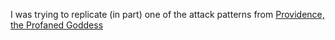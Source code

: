 I was trying to replicate (in part) one of the attack patterns from [Providence, the Profaned Goddess](https://calamitymod.wiki.gg/wiki/Providence,_the_Profaned_Goddess)

